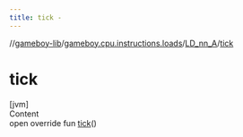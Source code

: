 ```yaml
---
title: tick -
---
```

//[gameboy-lib](../../index.md)/[gameboy.cpu.instructions.loads](../index.md)/[LD_nn_A](index.md)/[tick](tick.md)



# tick  
[jvm]  
Content  
open override fun [tick](tick.md)()  




